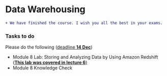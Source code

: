 # Data Warehousing

<!-- 
The lecture at 6:30 pm on Friday 
+ Google Meet link for the 1st part of the lecture: https://meet.google.com/pdh-gvnk-hid
-->

```diff
+ We have finished the course. I wish you all the best in your exams.
```

### Tasks to do
Please do the following (<ins>deadline **14 Dec**</ins>) 
 - Module 8 Lab: Storing and Analyzing Data by Using Amazon Redshift (<ins>**This lab was covered in lecture 6**<ins>)
 - Module 8 Knowledge Check


<!--
```diff
- There is no lecture tomorrow (6 Dec.)
- Our lecture will be online on Friday at 6:30 pm.
-  There are no cloud or data warehousing lectures tomorrow, 29 September 2024. 
+ Google Meet link for the 2nd part of the lecture: https://meet.google.com/pay-eveb-ebt
```
-->
